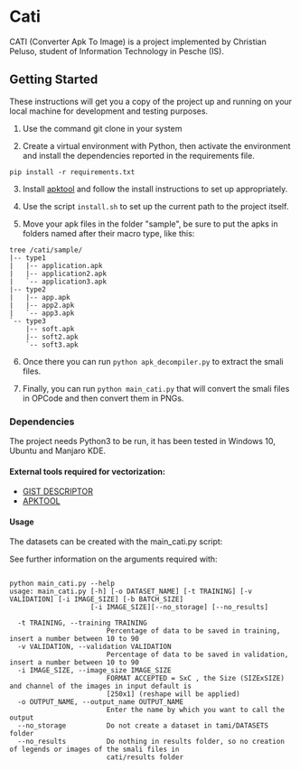 # Cati

CATI (Converter Apk To Image) is a project implemented by Christian Peluso, student of Information Technology in Pesche 
(IS).

## Getting Started

These instructions will get you a copy of the project up and running on your local machine for development and testing 
purposes.

1. Use the command git clone in your system 

2. Create a virtual environment with Python, then activate the environment and install the dependencies reported in the 
requirements file.

```
pip install -r requirements.txt 
```

3. Install [apktool](https://ibotpeaches.github.io/Apktool/install) and follow the install instructions to set up 
appropriately.

4. Use the script `install.sh` to set up the current path to the project itself.

5. Move your apk files in the folder "sample", be sure to put the apks in folders named after their macro type, like this:

```
tree /cati/sample/
|-- type1
|   |-- application.apk
|   |-- application2.apk
|   `-- application3.apk
|-- type2
|   |-- app.apk
|   |-- app2.apk
|   `-- app3.apk
`-- type3
    |-- soft.apk
    |-- soft2.apk
    `-- soft3.apk
```

6. Once there you can run `python apk_decompiler.py` to extract the smali files.

7. Finally, you can run `python main_cati.py` that will convert the smali files in OPCode and then convert them in 
PNGs.

### Dependencies

The project needs Python3 to be run, it has been tested in Windows 10, Ubuntu and Manjaro KDE.

#### External tools required for vectorization:

- [GIST DESCRIPTOR](https://github.com/tuttieee/lear-gist-python)
- [APKTOOL](https://ibotpeaches.github.io/Apktool)

#### Usage

The datasets can be created with the main_cati.py script:

See further information on the arguments required with:

```

python main_cati.py --help
usage: main_cati.py [-h] [-o DATASET_NAME] [-t TRAINING] [-v VALIDATION] [-i IMAGE_SIZE] [-b BATCH_SIZE] 
                    [-i IMAGE_SIZE][--no_storage] [--no_results]
               
  -t TRAINING, --training TRAINING
                        Percentage of data to be saved in training, insert a number between 10 to 90
  -v VALIDATION, --validation VALIDATION
                        Percentage of data to be saved in validation, insert a number between 10 to 90
  -i IMAGE_SIZE, --image_size IMAGE_SIZE
                        FORMAT ACCEPTED = SxC , the Size (SIZExSIZE) and channel of the images in input default is 
                        [250x1] (reshape will be applied)
  -o OUTPUT_NAME, --output_name OUTPUT_NAME
                        Enter the name by which you want to call the output
  --no_storage          Do not create a dataset in tami/DATASETS folder
  --no_results          Do nothing in results folder, so no creation of legends or images of the smali files in
                        cati/results folder


```
